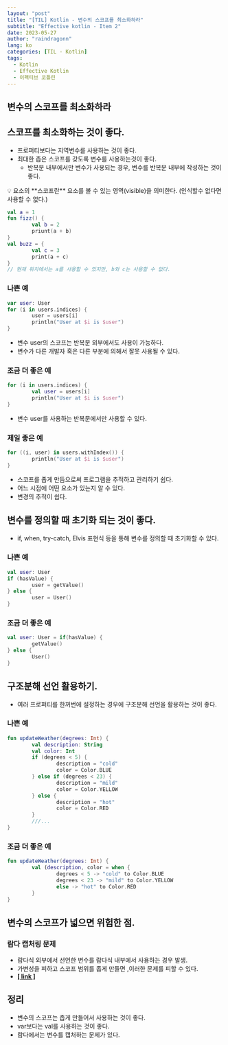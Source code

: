 ```yaml
---
layout: "post"
title: "[TIL] Kotlin - 변수의 스코프를 최소화하라"
subtitle: "Effective kotlin - Item 2"
date: 2023-05-27
author: "raindragonn"
lang: ko
categories: [TIL - Kotlin]
tags:
  - Kotlin
  - Effective Kotlin
  - 이펙티브 코틀린
---
```


## 변수의 스코프를 최소화하라

## 스코프를 최소화하는 것이 좋다.

- 프로퍼티보다는 지역변수를 사용하는 것이 좋다.
- 최대한 좁은 스코프를 갖도록 변수를 사용하는것이 좋다.
    - 반복문 내부에서만 변수가 사용되는 경우, 변수를 반복문 내부에 작성하는 것이 좋다.

<aside>
💡 요소의 **스코프란** 요소를 볼 수 있는 영역(visible)을 의미한다. (인식할수 없다면 사용할 수 없다.)

</aside>

```kotlin
val a = 1
fun fizz() {
		val b = 2
		priunt(a + b)
}
val buzz = {
		val c = 3
		print(a + c)
}
// 현재 위치에서는 a를 사용할 수 있지만, b와 c는 사용할 수 없다.
```

### 나쁜 예

```kotlin
var user: User
for (i in users.indices) {
		user = users[i]
		println("User at $i is $user")
}
```

- 변수 user의 스코프는 반복문 외부에서도 사용이 가능하다.
- 변수가 다른 개발자 혹은 다른 부분에 의해서 잘못 사용될 수 있다.

### 조금 더 좋은 예

```kotlin
for (i in users.indices) {
		val user = users[i]
		println("User at $i is $user")
}
```

- 변수 user를 사용하는 반복문에서만 사용할 수 있다.

### 제일 좋은 예

```kotlin
for ((i, user) in users.withIndex()) {
		println("User at $i is $user")
}
```

- 스코프를 좁게 만듬으로써 프로그램을 추적하고 관리하기 쉽다.
- 어느 시점에 어떤 요소가 있는지 알 수 있다.
- 변경의 추적이 쉽다.

## 변수를 정의할 때 초기화 되는 것이 좋다.

- if, when, try-catch, Elvis 표현식 등을 통해 변수를 정의할 때 초기화할 수 있다.

### 나쁜 예

```kotlin
val user: User
if (hasValue) {
		user = getValue()
} else {
		user = User()
}
```

### 조금 더 좋은 예

```kotlin
val user: User = if(hasValue) {
		getValue()
} else {
		User()
}
```

## 구조분해 선언 활용하기.

- 여러 프로퍼티를 한꺼번에 설정하는 경우에 구조분해 선언을 활용하는 것이 좋다.

### 나쁜 예

```kotlin
fun updateWeather(degrees: Int) {
		val description: String
		val color: Int
		if (degrees < 5) {
				description = "cold"
				color = Color.BLUE
		} else if (degrees < 23) {
				description = "mild"
				color = Color.YELLOW				
		} else {
				description = "hot"
				color = Color.RED				
		}
		///...
}
```

### 조금 더 좋은 예

```kotlin
fun updateWeather(degrees: Int) {
		val (description, color = when {
				degrees < 5 -> "cold" to Color.BLUE
				degrees < 23 -> "mild" to Color.YELLOW
				else -> "hot" to Color.RED
		}
}
```

## 변수의 스코프가 넓으면 위험한 점.

### 람다 캡처링 문제

- 람다식 외부에서 선언한 변수를 람다식 내부에서 사용하는 경우 발생.
- 가변성을 피하고 스코프 범위를 좁게 만들면 ,이러한 문제를 피할 수 있다.
- [**[ link ]**](https://velog.io/@ams770/kotlin-lambda-and-capture-value)

## 정리

- 변수의 스코프는 좁게 만들어서 사용하는 것이 좋다.
- var보다는 val를 사용하는 것이 좋다.
- 람다에서는 변수를 캡처하는 문제가 있다.